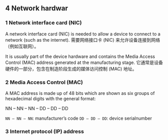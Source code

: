 ## 4 Network hardwar
### 1 Network interface card (NIC)

A network interface card (NIC) is needed to allow a device to connect to a network (such as the internet). 
需要网络接口卡 (NIC) 来允许设备连接到网络（例如互联网）。

It is usually part of the device hardware and contains the Media Access Control (MAC) address generated at the manufacturing stage.
它通常是设备硬件的一部分，包含在制造阶段生成的媒体访问控制 (MAC) 地址。

### 2 Media Access Control (MAC)

A MAC address is made up of 48 bits which are shown as six groups of hexadecimal digits with the general format:

NN – NN – NN – DD – DD – DD

`NN – NN – NN`: manufacturer’s code 
`DD – DD – DD`: device serialnumber

### 3 Internet protocol (IP) address